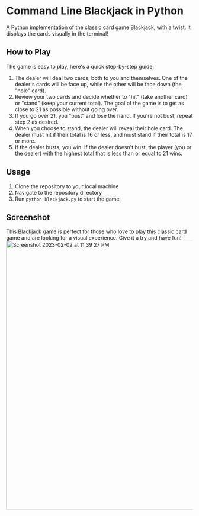 # Command Line Blackjack in Python

A Python implementation of the classic card game Blackjack, with a twist: it displays the cards visually in the terminal!

## How to Play

The game is easy to play, here's a quick step-by-step guide:
1. The dealer will deal two cards, both to you and themselves. One of the dealer's cards will be face up, while the other will be face down (the "hole" card).
2. Review your two cards and decide whether to "hit" (take another card) or "stand" (keep your current total). The goal of the game is to get as close to 21 as possible without going over.
3. If you go over 21, you "bust" and lose the hand. If you're not bust, repeat step 2 as desired.
4. When you choose to stand, the dealer will reveal their hole card. The dealer must hit if their total is 16 or less, and must stand if their total is 17 or more.
5. If the dealer busts, you win. If the dealer doesn't bust, the player (you or the dealer) with the highest total that is less than or equal to 21 wins.

## Usage

1. Clone the repository to your local machine
2. Navigate to the repository directory
3. Run `python blackjack.py` to start the game

## Screenshot

This Blackjack game is perfect for those who love to play this classic card game and are looking for a visual experience. Give it a try and have fun!
<img width="727" alt="Screenshot 2023-02-02 at 11 39 27 PM" src="https://user-images.githubusercontent.com/89380644/216302610-3ff43302-59e7-4a53-9f8f-d5b763a5bfa2.png">
